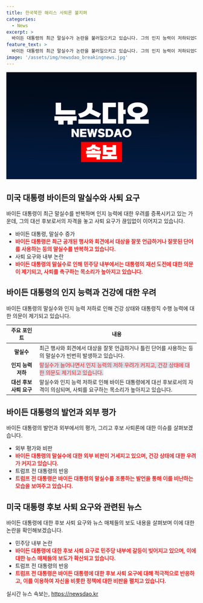 ```yaml
---
title: 한국북한 해리스 사퇴론 불지펴
categories:
  - News
excerpt: >
  바이든 대통령의 최근 말실수가 논란을 불러일으키고 있습니다. 그의 인지 능력이 저하되었다는 의심과 관련해 사퇴 요구까지 제기되고 있습니다. 바이든 대통령은 우크라이나 협약 행사와 나토 정상회의에서 여러 차례 말실수를 저질러, 건강 상태에 대한 우려가 높아지고 있습니다. 하원의원들과 후원자들 사이에서 사퇴를 요구하는 목소리가 높아지고 있는 가운데, 바이든 대통령은 사퇴할 의향이 없다고 공언했습니다. 그의 사퇴론은 민주당 내에서 논란을 빚고 있으며, 바이든 대통령의 말실수를 트럼프 전 대통령이 비꼬는 등 정치적인 파장을 불러일으키고 있습니다.
feature_text: >
  바이든 대통령의 최근 말실수가 논란을 불러일으키고 있습니다. 그의 인지 능력이 저하되었다는 의심과 관련해 사퇴 요구까지 제기되고 있습니다. 바이든 대통령은 우크라이나 협약 행사와 나토 정상회의에서 여러 차례 말실수를 저질러, 건강 상태에 대한 우려가 높아지고 있습니다. 하원의원들과 후원자들 사이에서 사퇴를 요구하는 목소리가 높아지고 있는 가운데, 바이든 대통령은 사퇴할 의향이 없다고 공언했습니다. 그의 사퇴론은 민주당 내에서 논란을 빚고 있으며, 바이든 대통령의 말실수를 트럼프 전 대통령이 비꼬는 등 정치적인 파장을 불러일으키고 있습니다.
image: '/assets/img/newsdao_breakingnews.jpg'
---
```


<p><img src="/assets/img/newsdao_breakingnews.jpg" alt="bookingtag 속보" /></p>

<h2 data-ke-size="size26">미국 대통령 바이든의 말실수와 사퇴 요구</h2>

<p data-ke-size="size16">바이든 대통령이 최근 말실수를 반복하며 인지 능력에 대한 우려를 증폭시키고 있는 가운데, 그의 대선 후보로서의 자격을 놓고 사퇴 요구가 끊임없이 이어지고 있습니다.</p>

<ul>
<li>바이든 대통령, 말실수 증가</li>
<li><b><span style="color: #ee2323;">바이든 대통령은 최근 공개된 행사와 회견에서 대상을 잘못 언급하거나 잘못된 단어를 사용하는 등의 말실수를 반복하고 있습니다.</span></b></li>
<li>사퇴 요구와 내부 논란</li>
<li><b><span style="color: #ee2323;">바이든 대통령의 말실수로 인해 민주당 내부에서는 대통령의 재선 도전에 대한 의문이 제기되고, 사퇴를 촉구하는 목소리가 높아지고 있습니다.</span></b></li>
</ul>

<h2 data-ke-size="size26">바이든 대통령의 인지 능력과 건강에 대한 우려</h2>

<p data-ke-size="size16">바이든 대통령의 말실수와 인지 능력 저하로 인해 건강 상태와 대통령직 수행 능력에 대한 의문이 제기되고 있습니다.</p>

<table>
<thead>
<tr>
<th>주요 포인트</th>
<th>내용</th>
</tr>
</thead>
<tbody>
<tr>
<td style="text-align: center; height: 17px;"><b>말실수</b></td>
<td>최근 행사와 회견에서 대상을 잘못 언급하거나 틀린 단어를 사용하는 등의 말실수가 빈번히 발생하고 있습니다.</td>
</tr>
<tr>
<td style="text-align: center; height: 17px;"><b>인지 능력 저하</b></td>
<td><span style="background-color: #21538527; color: #ee2323;">말실수가 늘어나면서 인지 능력의 저하 우려가 커지고, 건강 상태에 대한 의문도 제기되고 있습니다.</span></td>
</tr>
<tr>
<td style="text-align: center; height: 17px;"><b>대선 후보 사퇴 요구</b></td>
<td>말실수와 인지 능력 저하로 인해 바이든 대통령에게 대선 후보로서의 자격이 의심되며, 사퇴를 요구하는 목소리가 높아지고 있습니다.</td>
</tr>
</tbody>
</table>

<h2 data-ke-size="size26">바이든 대통령의 발언과 외부 평가</h2>

<p data-ke-size="size16">바이든 대통령의 발언과 외부에서의 평가, 그리고 후보 사퇴론에 대한 이슈를 살펴보겠습니다.</p>

<ul>
<li>외부 평가와 비판</li>
<li><b><span style="color: #ee2323;">바이든 대통령의 말실수에 대한 외부 비판이 거세지고 있으며, 건강 상태에 대한 우려가 커지고 있습니다.</span></b></li>
<li>트럼프 전 대통령의 반응</li>
<li><b><span style="color: #ee2323;">트럼프 전 대통령은 바이든 대통령의 말실수를 조롱하는 발언을 통해 이를 비난하는 모습을 보여주고 있습니다.</span></b></li>
</ul>

<h2 data-ke-size="size26">미국 대통령 후보 사퇴 요구와 관련된 뉴스</h2>

<p data-ke-size="size16">바이든 대통령에 대한 후보 사퇴 요구와 뉴스 매체들의 보도 내용을 살펴보며 이에 대한 논란을 확인해보겠습니다.</p>

<ul>
<li>민주당 내부 논란</li>
<li><b><span style="color: #ee2323;">바이든 대통령에 대한 후보 사퇴 요구로 민주당 내부에 갈등이 빚어지고 있으며, 이에 대한 뉴스 매체들의 보도가 확산되고 있습니다.</span></b></li>
<li>트럼프 전 대통령의 반응</li>
<li><b><span style="color: #ee2323;">트럼프 전 대통령은 바이든 대통령에 대한 후보 사퇴 요구에 대해 적극적으로 반응하고, 이를 이용하여 자신을 비롯한 정책에 대한 비판을 펼치고 있습니다.</span></b></li>
</ul>
실시간 뉴스 속보는, <a href="https://newsdao.kr" rel="dofollow">https://newsdao.kr</a>


